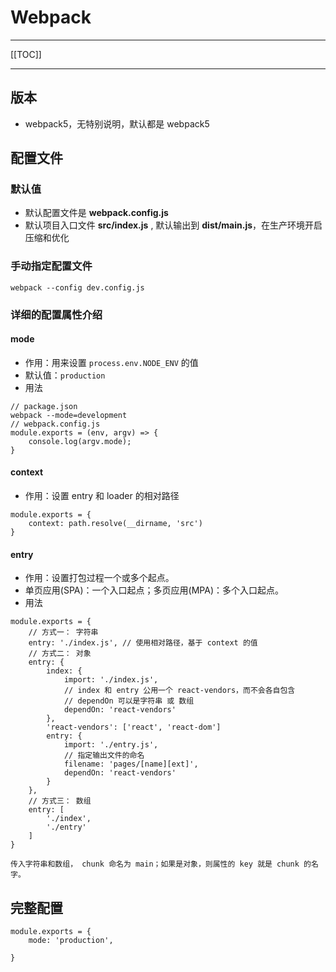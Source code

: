 # Webpack

------

[[TOC]]

------

## 版本

- webpack5，无特别说明，默认都是 webpack5

## 配置文件

### 默认值

- 默认配置文件是 **webpack.config.js**
- 默认项目入口文件 **src/index.js** , 默认输出到 **dist/main.js**，在生产环境开启压缩和优化

### 手动指定配置文件

```shell
webpack --config dev.config.js
```

### 详细的配置属性介绍

#### mode

- 作用：用来设置 `process.env.NODE_ENV` 的值
- 默认值：`production`
- 用法

```
// package.json
webpack --mode=development
// webpack.config.js
module.exports = (env, argv) => {
	console.log(argv.mode);
}
```

#### context

- 作用：设置 entry 和 loader 的相对路径

```
module.exports = {
	context: path.resolve(__dirname, 'src')
}
```

#### entry

- 作用：设置打包过程一个或多个起点。
- 单页应用(SPA)：一个入口起点；多页应用(MPA)：多个入口起点。
- 用法

```
module.exports = {
	// 方式一： 字符串
	entry: './index.js', // 使用相对路径，基于 context 的值
	// 方式二： 对象
	entry: {
		index: {
			import: './index.js',
			// index 和 entry 公用一个 react-vendors，而不会各自包含
			// dependOn 可以是字符串 或 数组
			dependOn: 'react-vendors'
		},
		'react-vendors': ['react', 'react-dom']
		entry: {
			import: './entry.js',
			// 指定输出文件的命名
			filename: 'pages/[name][ext]',
			dependOn: 'react-vendors'
		}
	},
	// 方式三： 数组
	entry: [
		'./index',
		'./entry'
	]
}

传入字符串和数组， chunk 命名为 main；如果是对象，则属性的 key 就是 chunk 的名字。
```



## 完整配置

```
module.exports = {
	mode: 'production',
	
}
```

